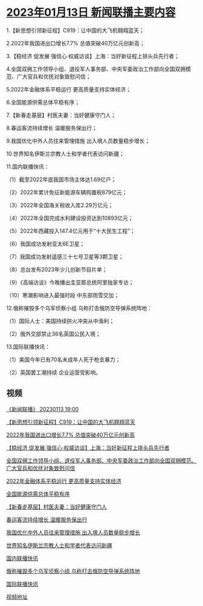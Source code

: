 # [2023年01月13日 新闻联播主要内容](https://tv.cctv.com/lm/xwlb/day/20230113.shtml)

1.【新思想引领新征程】C919：让中国的大飞机翱翔蓝天；

2.2022年我国进出口增长7.7% 总值突破40万亿元创新高；

3.【稳经济 促发展 强信心·权威访谈】上海：当好新征程上排头兵先行者；

4.全国双拥工作领导小组、退役军人事务部、中央军委政治工作部向全国双拥模范、广大官兵和优抚对象致慰问信；

5.2022年金融体系平稳运行 更高质量支持实体经济；

6.全国能源供需总体平稳有序；

7.【新春走基层】村医夫妻：当好健康守门人；

8.春运客流持续增长 温暖服务保出行；

9.我国优化中外人员往来管理措施 出入境人员数量稳步增长；

10.世界知名伊斯兰宗教人士和学者代表访问新疆；

11.国内联播快讯：

（1）截至2022年底我国市场主体达1.69亿户；

（2）2022年累计免征新能源车辆购置税879亿元；

（3）2022年全国海关税收入库2.29万亿元；

（4）2022年全国完成水利建设投资达到10893亿元；

（5）2022年西藏投入147.4亿元用于“十大民生工程”；

（6）我国成功发射亚太6E卫星；

（7）我国成功发射遥感三十七号卫星等3颗卫星；

（8）总台发布2023年少儿创新节目片单；

（9）《高端访谈》今晚播出圭亚那总统阿里独家专访；

（10）寒潮影响进入最强时段 中东部雨雪交加；

12.俄称摧毁多个乌军侦察小组 乌称打击俄防空导弹系统阵地：

（1）国际人士：美国持续拱火冲突从中渔利；

（2）俄外交部禁止36名英国公民入境；

13.国际联播快讯：

（1）美国今年已有70名未成年人死于枪支暴力；

（2）英国罢工潮持续 企业运营受影响。

## 视频

[《新闻联播》 20230113 19:00](https://tv.cctv.com/2023/01/13/VIDEwGXP0AUZMu4w9kly97UY230113.shtml)

[【新思想引领新征程】C919：让中国的大飞机翱翔蓝天](https://tv.cctv.com/2023/01/13/VIDETzmsQqrXp25B1q6na7wH230113.shtml)

[2022年我国进出口增长7.7% 总值突破40万亿元创新高](https://tv.cctv.com/2023/01/13/VIDEbnBtmFUSk4kiTU0mEea6230113.shtml)

[【稳经济 促发展 强信心·权威访谈】上海：当好新征程上排头兵先行者](https://tv.cctv.com/2023/01/13/VIDEvPIilhJuMbooYqQVyM5T230113.shtml)

[全国双拥工作领导小组、退役军人事务部、中央军委政治工作部向全国双拥模范、广大官兵和优抚对象致慰问信](https://tv.cctv.com/2023/01/13/VIDEkiJ9SzvFl5osWFMND9yW230113.shtml)

[2022年金融体系平稳运行 更高质量支持实体经济](https://tv.cctv.com/2023/01/13/VIDE9hnnhc50pkR1Lf3yiHko230113.shtml)

[全国能源供需总体平稳有序](https://tv.cctv.com/2023/01/13/VIDEXafmOUf3vVQPqsv2KO8D230113.shtml)

[【新春走基层】村医夫妻：当好健康守门人](https://tv.cctv.com/2023/01/13/VIDEErCfwUE8QTyVZcxPz4S1230113.shtml)

[春运客流持续增长 温暖服务保出行](https://tv.cctv.com/2023/01/13/VIDE2D2JzC6T1AUaFlJnbuVN230113.shtml)

[我国优化中外人员往来管理措施 出入境人员数量稳步增长](https://tv.cctv.com/2023/01/13/VIDEbpXrhngWvQApeOU6MNnt230113.shtml)

[世界知名伊斯兰宗教人士和学者代表访问新疆](https://tv.cctv.com/2023/01/13/VIDEgH8htpkj87e7YX8YFpV1230113.shtml)

[国内联播快讯](https://tv.cctv.com/2023/01/13/VIDEFr5ghdlI471YgYxfDkNe230113.shtml)

[俄称摧毁多个乌军侦察小组 乌称打击俄防空导弹系统阵地](https://tv.cctv.com/2023/01/13/VIDECDmDugzWFwbfndI1Fke0230113.shtml)

[国际联播快讯](https://tv.cctv.com/2023/01/13/VIDE2Xxs9lJaJ3OZZ0o7aBHU230113.shtml)

[视频地址](https://tv.cctv.com/lm/xwlb/day/20230113.shtml) 

